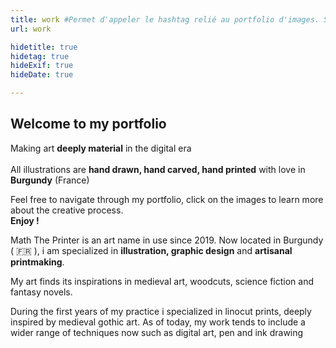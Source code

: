```yaml
---
title: work #Permet d'appeler le hashtag relié au portfolio d'images. Si on met un #digital_art, il va montrer les images avec le bon hashtag. Important de relier ce hashtag à des posts qu'on veut mettre en avant sur la homepage.
url: work

hidetitle: true
hidetag: true
hideExif: true
hideDate: true

--- 
```


<div>

<h2>Welcome to my portfolio</h2>
	<p>
    Making art <strong>deeply material</strong> in the digital era </br></br>
		 All illustrations are <strong>hand drawn, hand carved, hand printed</strong> with love in <strong>Burgundy</strong> (France)
</p>
	<p>
		Feel free to navigate through my portfolio, click on the images to learn more about the creative process.</br> <strong>Enjoy !
		</strong> 

Math The Printer is an art name in use since 2019.
Now located in Burgundy ( 🇫🇷 ), i am specialized in  **illustration, graphic design** and **artisanal printmaking**.

My art finds its inspirations in medieval art, woodcuts, science fiction and fantasy novels. 

During the first years of my practice i specialized in linocut prints, deeply inspired by medieval gothic art. As of today, my work tends to include a wider range of techniques now such as digital art, pen and ink drawing







</div>
